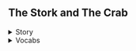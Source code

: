 
## **The Stork and The Crab**
<details>
<summary>
Story<br>
</summary>
Once upon a time, there lived a stork (सारस - एक प्रकार का पक्षी) who used to pick fishes from the pond beside him and eat them. However, as he grew older, he found it difficult to catch a single fish. In order to feed himself, he thought of a plan. He told the fish, frogs, and crabs that some men are planning to fill the pond and grow crops, and that's why there won't be any fish in the pond. He also told them how sad he felt about this and that he will miss them all. The fish were sad and asked the stork to help them. The stork promised to take all of them to a bigger pond. However, he told them, "As I am old, I can take only a few of you at one go (एक बार में)." The stork would take the fishes to a rock, kill them, and eat them up. Every time he was hungry, he would take a few of them to the rock and eat them. There lived a crab in the pond, who wanted to go to the bigger pond too. The stork thought of eating the crab for a change and agreed on helping him. On the way, the crab asked the stork, 'Where is the big pond?' The stork laughed and pointed to the rock, which was filled with fish bones. The crab realised that the stork would kill him, and so quickly thought of a plan to save himself. He caught the stork's neck and did not let it go until the stork died. The crab was happy that he saved himself and the other fishes from the stork.
</details>

<details>
<summary>
Vocabs
</summary>
Stork – सारस (एक प्रकार का पक्षी)<br>
Pond – तालाब<br>
Fishes – मछलियाँ (यहां, "फिश" का बहुवचन रूप है)<br>
Plan – योजना, तरकीब<br>
Frogs – मेंढक<br>
Crabs – केकड़े<br>
Fill – भरना<br>
Crops – फसलें<br>
Sad – उदास<br>
Promised – वादा किया<br>
Few – कुछ (बहुत कम)<br>
One go – एक बार में<br>
Rock – चट्टान<br>
Realised – समझ गया, महसूस किया<br>
Bones – हड्डियाँ<br>
Thought – सोचा<br>
Save – बचाना<br>
Neck – गर्दन<br>
Did not let go – जाने नहीं दिया<br>
Happy – खुश<br>
</details>